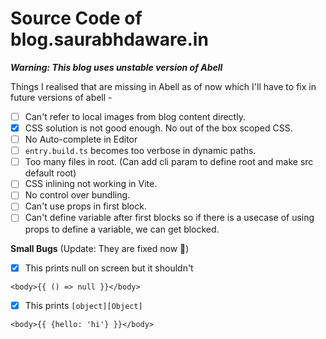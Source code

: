 # Source Code of blog.saurabhdaware.in

***Warning: This blog uses unstable version of Abell***

Things I realised that are missing in Abell as of now which I'll have to fix in future versions of abell -
- [ ] Can't refer to local images from blog content directly. 
- [x] CSS solution is not good enough. No out of the box scoped CSS.
- [ ] No Auto-complete in Editor
- [ ] `entry.build.ts` becomes too verbose in dynamic paths.
- [ ] Too many files in root. (Can add cli param to define root and make src default root)
- [ ] CSS inlining not working in Vite.
- [ ] No control over bundling.
- [ ] Can't use props in first block.
- [ ] Can't define variable after first blocks so if there is a usecase of using props to define a variable, we can get blocked.

**Small Bugs** (Update: They are fixed now 🥳)
- [x] This prints null on screen but it shouldn't
```vue
<body>{{ () => null }}</body>
```
- [x] This prints `[object][Object]`
```vue
<body>{{ {hello: 'hi'} }}</body>
```
